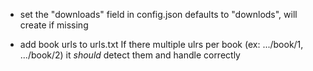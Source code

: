- set the "downloads" field in config.json
defaults to "downlods", will create if missing

- add book urls to urls.txt
If there multiple ulrs per book (ex: .../book/1, .../book/2) it *should* detect them and handle correctly
